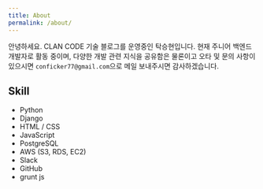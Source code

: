 ```yaml
---
title: About
permalink: /about/
---
```


안녕하세요. CLAN CODE 기술 블로그를 운영중인 탁승현입니다.
현재 주니어 백엔드 개발자로 활동 중이며, 
다양한 개발 관련 지식을 공유함은 물론이고 오타 및 문의 사항이 있으시면
`conficker77@gmail.com`으로 메일 보내주시면 감사하겠습니다.

## Skill

- Python
- Django
- HTML / CSS
- JavaScript
- PostgreSQL
- AWS (S3, RDS, EC2)
- Slack
- GitHub
- grunt js